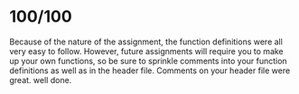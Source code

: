 100/100
===============
Because of the nature of the assignment, the function definitions were all very easy to follow. However, future assignments will require you to make up your own functions, so be sure to sprinkle comments into your function definitions as well as in the header file.
Comments on your header file were great. 
well done.
